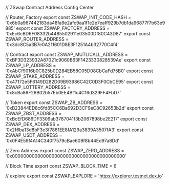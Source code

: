 //  ZSwap Contract Address Config Center

//  Router, Factory
export const ZSWAP_INIT_CODE_HASH = '0x6b0a967442183da48fa9e2afc9aa1f1e2e7eaff929b7db1da96877f7b63e9885'
export const ZSWAP_FACTORY_ADDRESS = '0xEc6cBD6F08332b4485502911e03500Df80C43D87'
export const ZSWAP_ROUTER_ADDRESS = '0x3dc8C5a3B7e0A211601D8E3F1251A4b32770C4f4'

//  Contract
export const ZSWAP_MUTLICALL_ADDRESS = '0xBF3D323932A87021c9060B63F1423330828539Ae'
export const ZSWAP_LP_ADDRESS = '0xAbCf9016b0C825b0D284EB58C05D08CbCaFd75B0'
export const ZSWAP_STAKE_ADDRESS = '0x47172e5F6149D282D09B93986C42C0D3F0CbCE95'
export const ZSWAP_LOTTERY_ADDRESS = '0x8cBa86F26B02b57Eb0EE4Bf1c4C16d329FF4FbD7'

//  Token
export const ZSWAP_ZB_ADDRESS = '0xB23844ED8c6fd85CC6Ba692D3CF9eC8C92653b2d'
export const ZSWAP_ZBST_ADDRESS = '0xBcEfD686DF3309ab3787041f3b2067898be2E217'
export const ZSWAP_DEX_ADDRESS = '0x2f6ba13d8bF3e3f7881EE8fA129a3839A3507fA3'
export const ZSWAP_USDT_ADDRESS = '0x0F4E59f4A14C340f7579cBae609f8b44Ed97a8Dd'

//  Zero Address
export const ZSWAP_ZERO_ADDRESS = '0x0000000000000000000000000000000000000000'

//  Block Time
export const ZSWAP_BLOCK_TIME = 6

// explore
export const ZSWAP_EXPLORE = 'https://explorer.testnet.dex.io'
